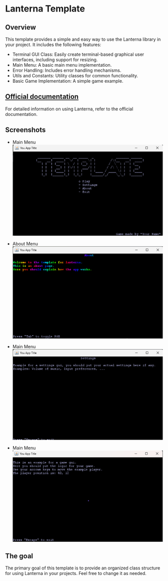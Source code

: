 # Lanterna Template
## Overview
This template provides a simple and easy way to use the Lanterna library in your project. It includes the following features:
 - Terminal GUI Class: Easily create terminal-based graphical user interfaces, including support for resizing.
 - Main Menu: A basic main menu implementation.
 - Error Handling: Includes error handling mechanisms.
 - Utils and Constants: Utility classes for common functionality.
 - Basic Game Implementation: A simple game example.
## [Official documentation](https://github.com/mabe02/lanterna/blob/master/docs/contents.md)
For detailed information on using Lanterna, refer to the official documentation.
## Screenshots
 - Main Menu<br> ![Main Menu](images/mainMenu.png)

 - About Menu<br> ![About Menu](images/aboutMenu.png)

 - Main Menu<br> ![Settings Menu](images/settingsMenu.png)

 - Main Menu<br> ![Game](images/game.png)
## The goal
<p>
The primary goal of this template is
to provide an organized class structure for using Lanterna in your projects.
Feel free to change it as needed.
</p>

